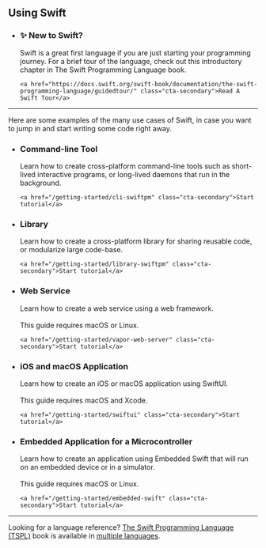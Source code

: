 ## Using Swift

<ul class="grid-level-0">
  <li class="grid-level-1">
    <h3>✨ New to Swift?</h3>
    <p class="description">
      Swift is a great first language if you are just starting your programming journey. For a brief tour of the language, check out this introductory chapter in The Swift Programming Language book.
    </p>

    <a href="https://docs.swift.org/swift-book/documentation/the-swift-programming-language/guidedtour/" class="cta-secondary">Read A Swift Tour</a>
  </li>
</ul>

---

Here are some examples of the many use cases of Swift, in case you want to jump in and start writing some code right away.

<ul class="grid-level-0 grid-layout-2-column">
  <li class="grid-level-1">
    <h3>Command-line Tool</h3>
    <p class="description">
      Learn how to create cross-platform command-line tools such as short-lived interactive programs, or long-lived daemons that run in the background.
    </p>

    <a href="/getting-started/cli-swiftpm" class="cta-secondary">Start tutorial</a>
  </li>

  <li class="grid-level-1">
    <h3>Library</h3>
    <p class="description">
      Learn how to create a cross-platform library for sharing reusable code, or modularize large code-base.
    </p>

    <a href="/getting-started/library-swiftpm" class="cta-secondary">Start tutorial</a>
  </li>

  <li class="grid-level-1">
    <h3>Web Service</h3>
    <p class="description">
      Learn how to create a web service using a web framework.
      <br><br>
      This guide requires macOS or Linux.
    </p>

    <a href="/getting-started/vapor-web-server" class="cta-secondary">Start tutorial</a>
  </li>

  <li class="grid-level-1">
    <h3>iOS and macOS Application</h3>
    <p class="description">
      Learn how to create an iOS or macOS application using SwiftUI.
      <br><br>
      This guide requires macOS and Xcode.
    </p>

    <a href="/getting-started/swiftui" class="cta-secondary">Start tutorial</a>
  </li>

  <li class="grid-level-1">
    <h3>Embedded Application for a Microcontroller</h3>
    <p class="description">
      Learn how to create an application using Embedded Swift that will run on an embedded device or in a simulator.
      <br><br>
      This guide requires macOS or Linux.
    </p>

    <a href="/getting-started/embedded-swift" class="cta-secondary">Start tutorial</a>
  </li>
</ul>

---

Looking for a language reference? [The Swift Programming Language (TSPL)](https://docs.swift.org/swift-book/documentation/the-swift-programming-language/) book is available in [multiple languages](/documentation/tspl/#translations).
